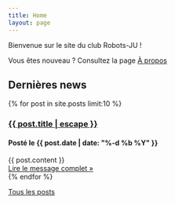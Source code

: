 ```yaml
---
title: Home
layout: page
---
```


Bienvenue sur le site du club Robots-JU !

Vous êtes nouveau ? Consultez la page [À propos](/about)

## Dernières news

<div id="blog-index">
    {% for post in site.posts limit:10 %}
    <div class="entry ">
        <div class="title">
            <h3><a href="{{ post.url }}">{{ post.title | escape }}</a></h3>
            <h4>Posté le {{ post.date | date: "%-d %b %Y" }}</h4>
        </div>
        <div class="excerpt">
            {{ post.content }}
        </div>
        <div class="meta">
			 <a href="{{ post.url }}">Lire le message complet &raquo;</a>
		</div>
    </div>
    {% endfor %}
</div>

[Tous les posts](/tous-les-posts)
